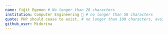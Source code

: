 ```yaml
---
name: Yiğit Egemen # No longer than 28 characters
institution: Computer Engineering 🚩 # no longer than 58 characters
quote: PHP should cease to exist. # no longer than 100 characters, avoid using quotes(") to guarantee the format remains the same.
github_user: Midorina
---
```

